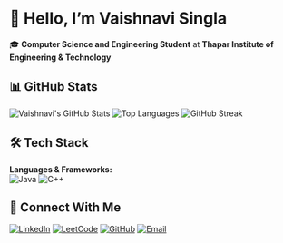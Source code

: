 # 👋 Hello, I’m Vaishnavi Singla 
🎓 **Computer Science and Engineering Student** at **Thapar Institute of Engineering & Technology**  

## 📊 GitHub Stats
![Vaishnavi's GitHub Stats](https://github-readme-stats.vercel.app/api?username=vaishnavisingla222&show_icons=true&theme=tokyonight)
![Top Languages](https://github-readme-stats.vercel.app/api/top-langs/?username=vaishnavisingla222&layout=compact&theme=tokyonight)
![GitHub Streak](https://streak-stats.demolab.com?user=vaishnavisingla222&theme=tokyonight)

## 🛠️ Tech Stack
**Languages & Frameworks:**  
![Java](https://img.shields.io/badge/Java-ED8B00?style=for-the-badge&logo=openjdk&logoColor=white)
![C++](https://img.shields.io/badge/C++-00599C?style=for-the-badge&logo=cplusplus&logoColor=white)

## 💬 Connect With Me
[![LinkedIn](https://img.shields.io/badge/LinkedIn-0077B5?style=for-the-badge&logo=linkedin&logoColor=white)](https://www.linkedin.com/in/vaishnavi-singla-8193442a9/)
[![LeetCode](https://img.shields.io/badge/LeetCode-FFA116?style=for-the-badge&logo=leetcode&logoColor=black)](https://leetcode.com/u/Vaishnavi_Singla/)
[![GitHub](https://img.shields.io/badge/GitHub-000?style=for-the-badge&logo=github&logoColor=white)](https://github.com/vaishnavisingla222)
[![Email](https://img.shields.io/badge/Email-D14836?style=for-the-badge&logo=gmail&logoColor=white)](mailto:vsingla_be24@thapar.edu)
<!--
**vaishnavisingla222/vaishnavisingla222** is a ✨ _special_ ✨ repository because its `README.md` (this file) appears on your GitHub profile.

Here are some ideas to get you started:

- 🔭 I’m currently working on ...
- 🌱 I’m currently learning ...
- 👯 I’m looking to collaborate on ...
- 🤔 I’m looking for help with ...
- 💬 Ask me about ...
- 📫 How to reach me: ...
- 😄 Pronouns: ...
- ⚡ Fun fact: ...
-->
